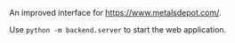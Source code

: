 An improved interface for https://www.metalsdepot.com/.

Use `python -m backend.server` to start the web application.
